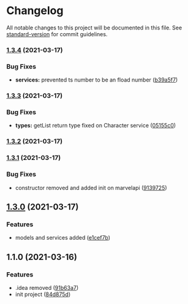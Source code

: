 # Changelog

All notable changes to this project will be documented in this file. See [standard-version](https://github.com/conventional-changelog/standard-version) for commit guidelines.

### [1.3.4](https://github.com/andradeB/marvel-client/compare/v1.3.3...v1.3.4) (2021-03-17)


### Bug Fixes

* **services:** prevented ts number to be an fload number ([b39a5f7](https://github.com/andradeB/marvel-client/commit/b39a5f70e6c320b2f0aa0c37b412b8c3eee2bb90))

### [1.3.3](https://github.com/andradeB/marvel-client/compare/v1.3.2...v1.3.3) (2021-03-17)


### Bug Fixes

* **types:** getList return type fixed on Character service ([05155c0](https://github.com/andradeB/marvel-client/commit/05155c0df83fb3aa33bfd88fe2864fc51afde7d1))

### [1.3.2](https://github.com/andradeB/marvel-client/compare/v1.3.1...v1.3.2) (2021-03-17)

### [1.3.1](https://github.com/andradeB/marvel-client/compare/v1.3.0...v1.3.1) (2021-03-17)


### Bug Fixes

* constructor removed and added init on marvelapi ([9139725](https://github.com/andradeB/marvel-client/commit/9139725e8d2d977350598bf359267e40ba3128ba))

## [1.3.0](https://github.com/andradeB/marvel-client/compare/v1.1.0...v1.3.0) (2021-03-17)


### Features

* models and services added ([e1cef7b](https://github.com/andradeB/marvel-client/commit/e1cef7b8cf911d14e3dd012fde21334874a4cba1))

## 1.1.0 (2021-03-16)


### Features

* .idea removed ([91b63a7](https://github.com/andradeB/marvel-client/commit/91b63a7e94ea680d05f2d16aaaf749acfd485045))
* init project ([84d875d](https://github.com/andradeB/marvel-client/commit/84d875d272ac0f30a9744f71f3e337f4d1c5f223))
